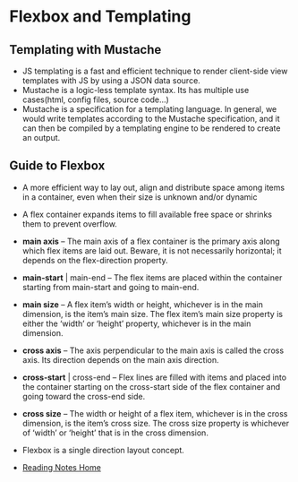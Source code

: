 # Flexbox and Templating

## Templating with Mustache

- JS templating is a fast and efficient technique to render client-side view templates with JS by using a JSON data source.
- Mustache is a logic-less template syntax. Its has multiple use cases(html, config files, source code...)
- Mustache is a specification for a templating language. In general, we would write templates according to the Mustache specification, and it can then be compiled by a templating engine to be rendered to create an output.

## Guide to Flexbox

- A more efficient way to lay out, align and distribute space among items in a container, even when their size is unknown and/or dynamic
- A flex container expands items to fill available free space or shrinks them to prevent overflow.
- **main axis** – The main axis of a flex container is the primary axis along which flex items are laid out. Beware, it is not necessarily horizontal; it depends on the flex-direction property.
- **main-start** | main-end – The flex items are placed within the container starting from main-start and going to main-end.
- **main size** – A flex item’s width or height, whichever is in the main dimension, is the item’s main size. The flex item’s main size property is either the ‘width’ or ‘height’ property, whichever is in the main dimension.
- **cross axis** – The axis perpendicular to the main axis is called the cross axis. Its direction depends on the main axis direction.
- **cross-start** | cross-end – Flex lines are filled with items and placed into the container starting on the cross-start side of the flex container and going toward the cross-end side.
- **cross size** – The width or height of a flex item, whichever is in the cross dimension, is the item’s cross size. The cross size property is whichever of ‘width’ or ‘height’ that is in the cross dimension.
- Flexbox is a single direction layout concept.

- [Reading Notes Home](https://vektur.github.io/reading-notes/)
